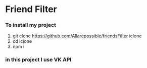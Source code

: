 # Friend Filter


### To install my project

1. git clone https://github.com/Allarepossible/friendsFilter iclone
2. cd iclone
3. npm i

### in this project I use VK API




